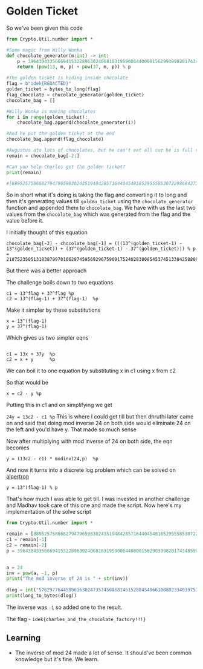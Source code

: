 # Golden Ticket

So we've been given this code 

```python
from Crypto.Util.number import *

#Some magic from Willy Wonka
def chocolate_generator(m:int) -> int:
    p = 396430433566694153228963024068183195900644000015629930982017434859080008533624204265038366113052353086248115602503012179807206251960510130759852727353283868788493357310003786807
    return (pow(13, m, p) + pow(37, m, p)) % p

#The golden ticket is hiding inside chocolate
flag = b"idek{REDACTED}"
golden_ticket = bytes_to_long(flag)
flag_chocolate = chocolate_generator(golden_ticket)
chocolate_bag = []

#Willy Wonka is making chocolates
for i in range(golden_ticket):
    chocolate_bag.append(chocolate_generator(i))

#And he put the golden ticket at the end
chocolate_bag.append(flag_chocolate)

#Augustus ate lots of chocolates, but he can't eat all cuz he is full now :D
remain = chocolate_bag[-2:]

#Can you help Charles get the golden ticket?
print(remain)

#[88952575866827947965983024351948428571644045481852955585307229868427303211803239917835211249629755846575548754617810635567272526061976590304647326424871380247801316189016325247, 67077340815509559968966395605991498895734870241569147039932716484176494534953008553337442440573747593113271897771706973941604973691227887232994456813209749283078720189994152242]
```


So in short what it's doing is taking the flag and converting it to long and then it's generating values till `golden_ticket` using the `chocolate_generator` function and appended them to `chocolate_bag`.
We have with us the last two values from the `chocolate_bag` which was generated from the flag and the value before it.


I initially thought of this equation 

```
chocolate_bag[-2] - chocolate_bag[-1] = (((13^(golden_ticket-1) - 13^(golden_ticket)) + (37^(golden_ticket-1) - 37^(golden_ticket))) % p = 21875235051318387997016628745956929675909175240283808545374513384250808676850231364497768809056008253462276856846103661625667552370748703071652869611661630964722595999022173005
```


But there was a better approach 

The challenge boils down to two equations 

```
c1 = 13^flag + 37^flag %p
c2 = 13^(flag-1) + 37^(flag-1)  %p
```

Make it simpler by these substitutions 

```
x = 13^(flag-1)
y = 37^(flag-1)

```

Which gives us two simpler eqns


```

c1 = 13x + 37y  %p
c2 = x + y      %p

```

We can boil it to one equation by substituting x in c1 using x from c2

So that would be 

``` x = c2 - y %p ```

Putting this in c1 and on simplifying we get 

```24y = 13c2 - c1 %p```
This is where I could get till but then dhruthi later came on and said that doing mod inverse 24 on both side would eliminate 24 on the left and you'd have y. That made so much sense

Now after multiplying with mod inverse of 24 on both side, the eqn becomes

```y = (13c2 - c1) * modinv(24,p)  %p```

And now it turns into a discrete log problem which can be solved on [alpertron](https://www.alpertron.com.ar/DILOG.HTM)

```y = 13^(flag-1) % p```


That's how much I was able to get till. I was invested in another challenge and Madhav took care of this one and made the script. Now here's my implementation of the solve script

```python
from Crypto.Util.number import *

remain = [88952575866827947965983024351948428571644045481852955585307229868427303211803239917835211249629755846575548754617810635567272526061976590304647326424871380247801316189016325247, 67077340815509559968966395605991498895734870241569147039932716484176494534953008553337442440573747593113271897771706973941604973691227887232994456813209749283078720189994152242]
c1 = remain[-1]
c2 = remain[-2]
p = 396430433566694153228963024068183195900644000015629930982017434859080008533624204265038366113052353086248115602503012179807206251960510130759852727353283868788493357310003786807
    

a = 24
inv = pow(a, -1, p)
print("The mod inverse of 24 is " + str(inv))
 
dlog = int("57629776445896163024735745086814515288454966100802334039751672315837361336412607584713634047210889596") + 1    
print(long_to_bytes(dlog))  
```

The inverse was `-1` so added one to the result.

The flag - `idek{charles_and_the_chocolate_factory!!!}`

## Learning
 - The inverse of mod 24 made a lot of sense. It should've been common knowledge but it's fine. We learn.




